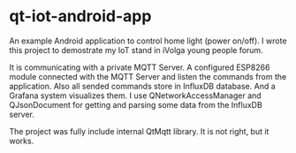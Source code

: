 # qt-iot-android-app

An example Android application to control home light (power on/off).
I wrote this project to demostrate my IoT stand in iVolga young people forum.

It is communicating with a private MQTT Server.
A configured ESP8266 module connected with the MQTT Server and listen the commands from the application.
Also all sended commands store in InfluxDB database. And a Grafana system visualizes them.
I use QNetworkAccessManager and QJsonDocument for getting and parsing some data from the InfluxDB server.

The project was fully include internal QtMqtt library. It is not right, but it works.
